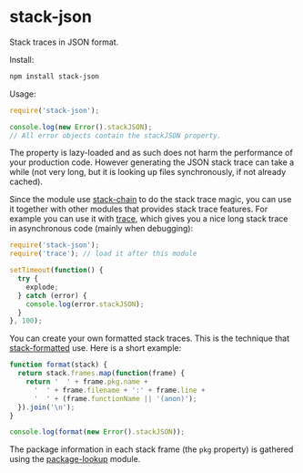 stack-json
==========

Stack traces in JSON format.

Install:

```bash
npm install stack-json
```

Usage:

```javascript
require('stack-json');

console.log(new Error().stackJSON);
// All error objects contain the stackJSON property.
```

The property is lazy-loaded and as such does not harm the performance of your production code. However generating the JSON stack trace can take a while (not very long, but it is looking up files synchronously, if not already cached).

Since the module use [stack-chain] to do the stack trace magic, you can use it together with other modules that provides stack trace features. For example you can use it with [trace], which gives you a nice long stack trace in asynchronous code (mainly when debugging):

```javascript
require('stack-json');
require('trace'); // load it after this module

setTimeout(function() {
  try {
    explode;
  } catch (error) {
    console.log(error.stackJSON);
  }
}, 100);
```

You can create your own formatted stack traces. This is the technique that [stack-formatted] use. Here is a short example:

```javascript
function format(stack) {
  return stack.frames.map(function(frame) {
    return '  ' + frame.pkg.name +
      '  ' + frame.filename + ':' + frame.line +
      '  ' + (frame.functionName || '(anon)');
  }).join('\n');
}

console.log(format(new Error().stackJSON));
```

The package information in each stack frame (the `pkg` property) is gathered using the [package-lookup] module.


[stack-chain]: https://github.com/AndreasMadsen/stack-chain
[trace]: https://github.com/AndreasMadsen/trace
[stack-formatted]: https://github.com/walling/stack-formatted
[package-lookup]: https://github.com/walling/package-lookup
